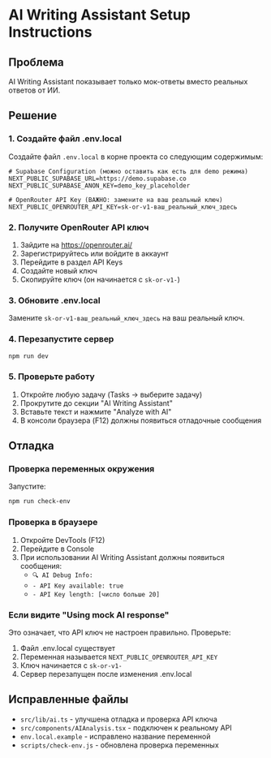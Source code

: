 # AI Writing Assistant Setup Instructions

## Проблема
AI Writing Assistant показывает только мок-ответы вместо реальных ответов от ИИ.

## Решение

### 1. Создайте файл .env.local
Создайте файл `.env.local` в корне проекта со следующим содержимым:

```env
# Supabase Configuration (можно оставить как есть для demo режима)
NEXT_PUBLIC_SUPABASE_URL=https://demo.supabase.co
NEXT_PUBLIC_SUPABASE_ANON_KEY=demo_key_placeholder

# OpenRouter API Key (ВАЖНО: замените на ваш реальный ключ)
NEXT_PUBLIC_OPENROUTER_API_KEY=sk-or-v1-ваш_реальный_ключ_здесь
```

### 2. Получите OpenRouter API ключ
1. Зайдите на https://openrouter.ai/
2. Зарегистрируйтесь или войдите в аккаунт
3. Перейдите в раздел API Keys
4. Создайте новый ключ
5. Скопируйте ключ (он начинается с `sk-or-v1-`)

### 3. Обновите .env.local
Замените `sk-or-v1-ваш_реальный_ключ_здесь` на ваш реальный ключ.

### 4. Перезапустите сервер
```bash
npm run dev
```

### 5. Проверьте работу
1. Откройте любую задачу (Tasks → выберите задачу)
2. Прокрутите до секции "AI Writing Assistant"
3. Вставьте текст и нажмите "Analyze with AI"
4. В консоли браузера (F12) должны появиться отладочные сообщения

## Отладка

### Проверка переменных окружения
Запустите:
```bash
npm run check-env
```

### Проверка в браузере
1. Откройте DevTools (F12)
2. Перейдите в Console
3. При использовании AI Writing Assistant должны появиться сообщения:
   - `🔍 AI Debug Info:`
   - `- API Key available: true`
   - `- API Key length: [число больше 20]`

### Если видите "Using mock AI response"
Это означает, что API ключ не настроен правильно. Проверьте:
1. Файл .env.local существует
2. Переменная называется `NEXT_PUBLIC_OPENROUTER_API_KEY`
3. Ключ начинается с `sk-or-v1-`
4. Сервер перезапущен после изменения .env.local

## Исправленные файлы
- `src/lib/ai.ts` - улучшена отладка и проверка API ключа
- `src/components/AIAnalysis.tsx` - подключен к реальному API
- `env.local.example` - исправлено название переменной
- `scripts/check-env.js` - обновлена проверка переменных
